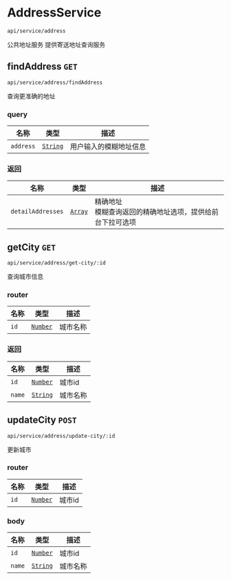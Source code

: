 
# <a id="AddressService"></a> AddressService
`api/service/address`

公共地址服务
提供寄送地址查询服务




## findAddress `GET`
`api/service/address/findAddress`

查询更准确的地址

### query



| 名称 | 类型 | 描述 |
| --- | --- | --- |
| `address` | <span style="white-space: nowrap">[`String`](#String)</span> | 用户输入的模糊地址信息 |
### 返回

| 名称 | 类型 | 描述 |
| --- | --- | --- |
| `detailAddresses` | <span style="white-space: nowrap">[`Array`](#Array)</span> | 精确地址<br>    模糊查询返回的精确地址选项，提供给前台下拉可选项<br> |

## getCity `GET`
`api/service/address/get-city/:id`

查询城市信息

### router

| 名称 | 类型 | 描述 |
| --- | --- | --- |
| `id` | <span style="white-space: nowrap">[`Number`](#Number)</span> | 城市名称 |
### 返回

| 名称 | 类型 | 描述 |
| --- | --- | --- |
| `id` | <span style="white-space: nowrap">[`Number`](#Number)</span> | 城市id |
| `name` | <span style="white-space: nowrap">[`String`](#String)</span> | 城市名称 |

## updateCity `POST`
`api/service/address/update-city/:id`

更新城市

### router

| 名称 | 类型 | 描述 |
| --- | --- | --- |
| `id` | <span style="white-space: nowrap">[`Number`](#Number)</span> | 城市id |
### body



| 名称 | 类型 | 描述 |
| --- | --- | --- |
| `id` | <span style="white-space: nowrap">[`Number`](#Number)</span> | 城市id |
| `name` | <span style="white-space: nowrap">[`String`](#String)</span> | 城市名称 |